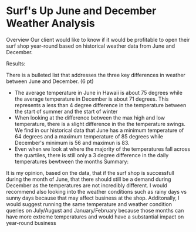 # Surf's Up June and December Weather Analysis

Overview
Our client would like to know if it would be profitable to open their surf shop year-round based on historical weather data from June and December. 

Results:

There is a bulleted list that addresses the three key differences in weather between June and December. (6 pt)
* The average temperature in June in Hawaii is about 75 degrees while the average temperature in December is about 71 degrees. This represents a less than 4 degree difference in the temperature between the start of summer and the start of winter
* When looking at the difference between the max high and low temperature, there is a slight difference in the the temperature swings. We find in our historical data that June has a minimum temperature of 64 degrees and a maximum temperature of 85 degrees while December's minimum is 56 and maximun is 83.   
* Even when we look at where the majority of the temperatures fall across the quartiles, there is still only a 3 degree difference in the daily temperatures bewtween the months
Summary:

It is my opinion, based on the data, that if the surf shop is successfull during the month of June, that there should still be a demand during December as the temperatures are not incredibly different.  I would recommend also looking into the weather conditions such as rainy days vs sunny days because that may affect business at the shop.  Additonally, I would suggest running the same temperature and weather condition queries on July/August and January/February because those months can have more extreme temperatures and would have a substantial impact on year-round business
